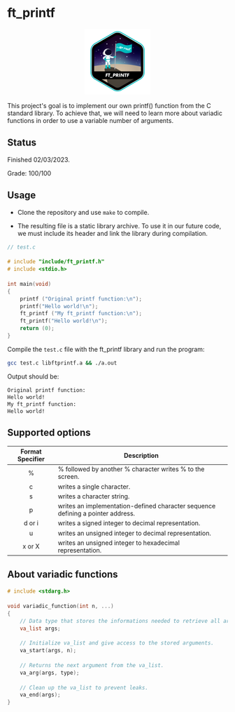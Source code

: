 # ft_printf

<p align="center">
  <img src="https://github.com/ArenKae/ArenKae/blob/main/42%20badges/ft_printfe.png" alt="ft_printf 42 project badge"/>
</p>

This project's goal is to implement our own printf() function from the C standard library. To achieve that, we will need to learn more about variadic functions in order to use a variable number of arguments.

## Status
Finished 02/03/2023.

Grade: 100/100

## Usage

- Clone the repository and use ```make``` to compile.

- The resulting file is a static library archive. To use it in our future code, we must include its header and link the library during compilation.

```c
// test.c

# include "include/ft_printf.h"
# include <stdio.h>

int main(void)
{
	printf ("Original printf function:\n");
    printf("Hello world!\n");
	ft_printf ("My ft_printf function:\n");
    ft_printf("Hello world!\n");
    return (0);
}
```
Compile the ``test.c`` file with the ft_printf library and run the program:
```bash
gcc test.c libftprintf.a && ./a.out
```
Output should be:
```
Original printf function:
Hello world!
My ft_printf function:
Hello world!
```
## Supported options
<table>
    <thead>
        <tr>
            <th>Format Specifier</th>
            <th>Description</th>
        </tr>
    </thead>
    <tbody>
	</thead>
        <tr>
            <td align="center">%</td>
            <td>% followed by another % character writes % to the screen.</td>
        </tr>
        <tr>
            <td align="center">c</td>
            <td>writes a single character.</td>
        </tr>
        <tr>
            <td align="center">s</td>
            <td>writes a character string.</td>
        </tr>
        <tr>
            <td align="center">p</td>
            <td>writes an implementation-defined character sequence defining a pointer address.</td>
        </tr>
        <tr>
            <td align="center">d or i</td>
            <td>writes a signed integer to decimal representation.</td>
        </tr>
        <tr>
            <td align="center">u</td>
            <td>writes an unsigned integer to decimal representation.</td>
        </tr>
        <tr>
            <td align="center">x or X</td>
            <td>writes an unsigned integer to hexadecimal representation.</td>
        </tr>
    </tbody>
</table>

## About variadic functions

```c
# include <stdarg.h>

void variadic_function(int n, ...)
{
	// Data type that stores the informations needed to retrieve all arguments.
	va_list args;

	// Initialize va_list and give access to the stored arguments.
	va_start(args, n);

	// Returns the next argument from the va_list.
	va_arg(args, type);

	// Clean up the va_list to prevent leaks.
	va_end(args);
}
```